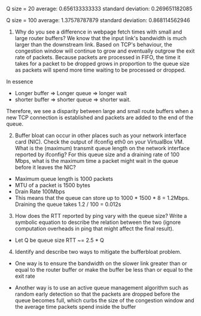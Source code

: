 Q size = 20
average: 0.656133333333
standard deviation: 0.269651182085

Q size = 100
average: 1.37578787879
standard deviation: 0.868114562946


1. Why do you see a difference in webpage fetch times with small and large router buffers?
We know that the input link's bandwidth is much larger than the downstream link. Based on TCP's behaviour, the congestion window will continue to 
grow and eventually outgrow the exit rate of packets.
Because packets are processed in FIFO, the time it takes for a packet to be dropped grows in proportion to the queue size as packets will spend more time waiting to be processed or dropped.

In essence
- Longer buffer => Longer queue => longer wait 
- shorter buffer => shorter queue => shorter wait.

Therefore, we see a disparity between large and small route buffers when a new TCP connection is established and packets are added to the end of the queue.

2. Buffer bloat can occur in other places such as your network interface card (NIC). Check the output of ifconfig eth0 on your VirtualBox VM. What is the (maximum) transmit queue length on the network interface reported by ifconfig? 
For this queue size and a draining rate of 100 Mbps, what is the maximum time a packet might wait in the queue before it leaves the NIC?

- Maximum queue length is 1000 packets
- MTU of a packet is 1500 bytes
- Drain Rate 100Mbps
- This means that the queue can store up to 1000 * 1500 * 8 = 1.2Mbps. Draining the queue takes 1.2 / 100 = 0.012s

3. How does the RTT reported by ping vary with the queue size? Write a symbolic equation to describe the relation between the two (ignore computation overheads in ping that might affect the final result).

- Let Q be queue size
RTT ~= 2.5 * Q 

4. Identify and describe two ways to mitigate the bufferbloat problem.
- One way is to ensure the bandwidth on the slower link greater than or equal to the router buffer or make the buffer be less than or equal to the exit rate

- Another way is to use an active queue management algorithm such as random early detection so that the packets are dropped before the queue becomes full, which curbs the size of the congestion window and the average time packets spend inside the buffer